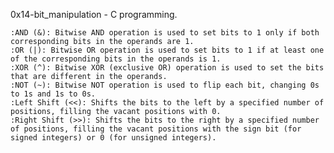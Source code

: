 0x14-bit_manipulation - C programming.

	:AND (&): Bitwise AND operation is used to set bits to 1 only if both corresponding bits in the operands are 1.
	:OR (|): Bitwise OR operation is used to set bits to 1 if at least one of the corresponding bits in the operands is 1.
	:XOR (^): Bitwise XOR (exclusive OR) operation is used to set the bits that are different in the operands.
	:NOT (~): Bitwise NOT operation is used to flip each bit, changing 0s to 1s and 1s to 0s.
	:Left Shift (<<): Shifts the bits to the left by a specified number of positions, filling the vacant positions with 0.
	:Right Shift (>>): Shifts the bits to the right by a specified number of positions, filling the vacant positions with the sign bit (for signed integers) or 0 (for unsigned integers).
